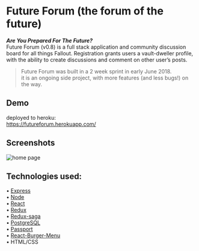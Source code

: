 # Future Forum (the forum of the future)
 **_Are You Prepared For The Future?_**\
 Future Forum (v0.8) is a full stack application and community discussion board for all things Fallout. 
 Registration grants users a vault-dweller profile, with the ability to create discussions and comment on other user’s posts.

 >Future Forum was built in a 2 week sprint in early June 2018.\
 >it is an ongoing side project, with more features (and less bugs!) on the way.

 ## Demo
deployed to heroku:\
https://futureforum.herokuapp.com/

 ## Screenshots

![home page](screenshots/futurforum1.png "home page")

 ## Technologies used:
 
• [Express](https://github.com/expressjs/express) \
• [Node](https://github.com/nodejs/node) \
• [React](https://github.com/reactjs) \
• [Redux](https://github.com/reduxjs/react-redux) \
• [Redux-saga](https://github.com/redux-saga/redux-saga) \
• [PostgreSQL](https://www.postgresql.org/) \
• [Passport](http://www.passportjs.org/) \
• [React-Burger-Menu](https://github.com/negomi/react-burger-menu) \
• HTML/CSS
